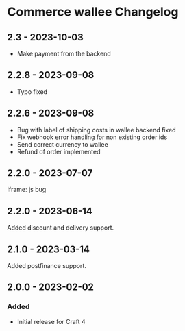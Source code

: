 # Commerce wallee Changelog

## 2.3 - 2023-10-03
- Make payment from the backend

## 2.2.8 - 2023-09-08
 - Typo fixed
## 2.2.6 - 2023-09-08
 - Bug with label of shipping costs in wallee backend fixed
 - Fix webhook error handling for non existing order ids
 - Send correct currency to wallee
 - Refund of order implemented


## 2.2.0 - 2023-07-07
Iframe: js bug

## 2.2.0 - 2023-06-14
Added discount and delivery support.

## 2.1.0 - 2023-03-14
Added postfinance support.

## 2.0.0 - 2023-02-02

### Added
- Initial release for Craft 4